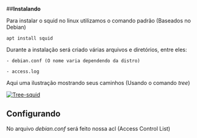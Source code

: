 

##**Instalando**  

Para instalar o squid no linux utilizamos o comando padrão (Baseados no Debian)

    apt install squid

Durante a instalação será criado várias arquivos e diretórios, entre eles:

    - debian.conf (O nome varia dependendo da distro)

    - access.log

Aqui uma ilustração mostrando seus caminhos (Usando o comando *tree*)

[![Tree-squid](https://i.im.ge/2023/11/22/A8DjpJ.Tree-squid.jpg)](https://im.ge/i/A8DjpJ)

## **Configurando**

No arquivo *debian.conf* será feito nossa acl (Access Control List)